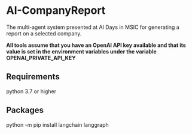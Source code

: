 # AI-CompanyReport
The multi-agent system presented at AI Days in MSIC for generating a report on a selected company.

**All tools assume that you have an OpenAI API key available and that its value is set in the environment variables under the variable OPENAI_PRIVATE_API_KEY**

## Requirements

python 3.7 or higher

## Packages
python -m pip install langchain langgraph